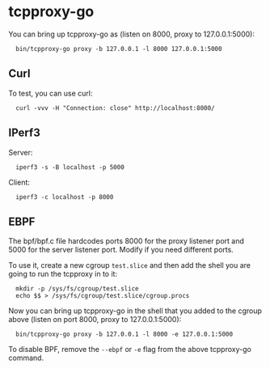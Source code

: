 # tcpproxy-go

You can bring up tcpproxy-go as (listen on 8000, proxy to 127.0.0.1:5000):
```
  bin/tcpproxy-go proxy -b 127.0.0.1 -l 8000 127.0.0.1:5000
```

## Curl

To test, you can use curl:
```
  curl -vvv -H "Connection: close" http://localhost:8000/
```

## IPerf3

Server:
```
  iperf3 -s -B localhost -p 5000
```

Client:
```
  iperf3 -c localhost -p 8000
```

## EBPF

The bpf/bpf.c file hardcodes ports 8000 for the proxy listener port and 5000 for the server listener port. Modify if you need different ports.

To use it, create a new cgroup `test.slice` and then add the shell you are going to run the tcpproxy in to it:

```
  mkdir -p /sys/fs/cgroup/test.slice
  echo $$ > /sys/fs/cgroup/test.slice/cgroup.procs
```

Now you can bring up tcpproxy-go in the shell that you added to the cgroup above (listen on port 8000, proxy to 127.0.0.1:5000):
```
  bin/tcpproxy-go proxy -b 127.0.0.1 -l 8000 -e 127.0.0.1:5000
```

To disable BPF, remove the `--ebpf` or `-e` flag from the above tcpproxy-go command.
